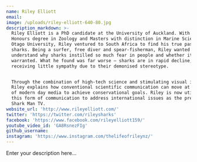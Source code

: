```yaml
---
name: Riley Elliott
email:
image: /uploads/riley-elliott-640-80.jpg
description_markdown: >-
  Riley Elliott is a PhD candidate at the University of Auckland. With an
  Honours degree in Zoology and Masters with distinction in Marine Science from
  Otago University, Riley ventured to South Africa to find his true passion -
  sharks. Being a surfer, free diver and spear-fisherman, Riley wanted to
  understand why sharks instilled so much fear in people and whether it was
  warranted. What he found was far worse – sharks are in rapid decline,
  receiving little sympathy due to their demonised stereotype.


  Through the combination of high-tech science and stimulating visual imagery,
  Riley explains how conventional scientific communication can move at the speed
  of modern day media to achieve conservational goals. Riley is now utilising
  this form of communication to address international issues as the presenter of
  Shark Man TV.
website_url: 'http://www.rileyelliott.com/'
twitter: 'https://twitter.com/rileysharks'
facebook: 'https://www.facebook.com/rileyelliott159/'
youtube_video_id: 'GA8RsnezFIg'
github_username:
instagram: 'https://www.instagram.com/thelifeofrileynz/'
---
```


Enter your description here...
